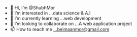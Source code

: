 - 👋 Hi, I’m @ShubhMor
- 👀 I’m interested in ...data science & A.I
- 🌱 I’m currently learning ...web development
- 💞️ I’m looking to collaborate on ...A web application project
- 📫 How to reach me ...beimaanmor@gmail.com 

<!---
ShubhMor/ShubhMor is a ✨ special ✨ repository because its `README.md` (this file) appears on your GitHub profile.
You can click the Preview link to take a look at your changes.
--->

